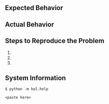 ## Expected Behavior


## Actual Behavior


## Steps to Reproduce the Problem

  1.
  1.
  1.

## System Information

    $ python -m hal.help

```
<paste here>
```